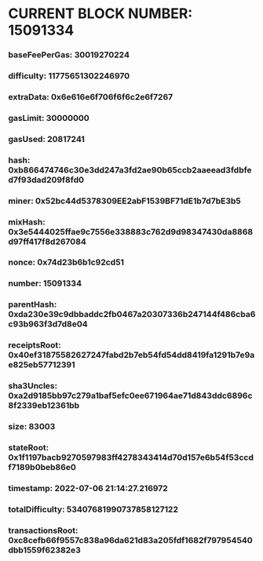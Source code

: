 # CURRENT BLOCK NUMBER: 15091334

### baseFeePerGas: 30019270224
### difficulty: 11775651302246970
### extraData: 0x6e616e6f706f6f6c2e6f7267
### gasLimit: 30000000
### gasUsed: 20817241
### hash: 0xb866474746c30e3dd247a3fd2ae90b65ccb2aaeead3fdbfed7f93dad209f8fd0
### miner: 0x52bc44d5378309EE2abF1539BF71dE1b7d7bE3b5
### mixHash: 0x3e5444025ffae9c7556e338883c762d9d98347430da8868d97ff417f8d267084
### nonce: 0x74d23b6b1c92cd51
### number: 15091334
### parentHash: 0xda230e39c9dbbaddc2fb0467a20307336b247144f486cba6c93b963f3d7d8e04
### receiptsRoot: 0x40ef31875582627247fabd2b7eb54fd54dd8419fa1291b7e9ae825eb57712391
### sha3Uncles: 0xa2d9185bb97c279a1baf5efc0ee671964ae71d843ddc6896c8f2339eb12361bb
### size: 83003
### stateRoot: 0x1f1197bacb9270597983ff4278343414d70d157e6b54f53ccdf7189b0beb86e0
### timestamp: 2022-07-06 21:14:27.216972
### totalDifficulty: 53407681990737858127122
### transactionsRoot: 0xc8cefb66f9557c838a96da621d83a205fdf1682f797954540dbb1559f62382e3
